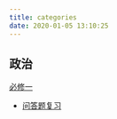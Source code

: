 ```yaml
---
title: categories
date: 2020-01-05 13:10:25
---
```


## 政治

[必修一](https://zsq259.github.io/categories/学科/政治/必修一)

- [问答题复习](https://zsq259.github.io/2020/01/06/政治必修一复习/)

